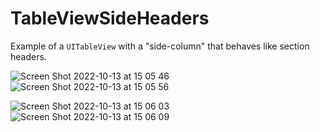 # TableViewSideHeaders

Example of a `UITableView` with a "side-column" that behaves like section headers.

![Screen Shot 2022-10-13 at 15 05 46](https://user-images.githubusercontent.com/9865951/195687418-149bbe1c-16c2-492e-9d6d-0838844cdaca.png)
![Screen Shot 2022-10-13 at 15 05 56](https://user-images.githubusercontent.com/9865951/195687466-1058e5a3-ea47-404f-9309-79aee78706e0.png)

![Screen Shot 2022-10-13 at 15 06 03](https://user-images.githubusercontent.com/9865951/195687488-b019c7e8-9625-4ce5-8588-c3661e5dabe0.png)
![Screen Shot 2022-10-13 at 15 06 09](https://user-images.githubusercontent.com/9865951/195687506-f2120200-28e8-4722-b4c4-d752ea289550.png)
